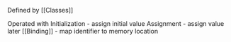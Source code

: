 Defined by [[Classes]]

Operated with
Initialization - assign initial value
Assignment - assign value later
[[Binding]] - map identifier to memory location
